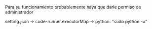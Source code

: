 Para su funcionamiento probablemente haya que darle permiso de administrador

setting.json -> code-runner.executorMap -> python: "sudo python -u"